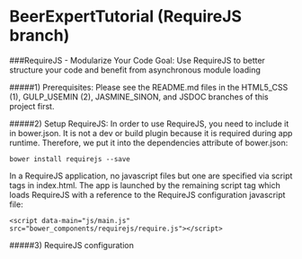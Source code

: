 BeerExpertTutorial (RequireJS branch)
==================

###RequireJS - Modularize Your Code
Goal: Use RequireJS to better structure your code and benefit from asynchronous module loading

#####1) Prerequisites:
Please see the README.md files in the HTML5_CSS (1), GULP_USEMIN (2), JASMINE_SINON, and JSDOC branches of this
project first.

#####2) Setup RequireJS:
In order to use RequireJS, you need to include it in bower.json. It is not a dev or build plugin because it is
required during app runtime. Therefore, we put it into the dependencies attribute of bower.json:
```
bower install requirejs --save
```
In a RequireJS application, no javascript files but one are specified via script tags in index.html. The app is launched
by the remaining script tag which loads RequireJS with a reference to the RequireJS configuration javascript file:
```
<script data-main="js/main.js" src="bower_components/requirejs/require.js"></script>
```

#####3) RequireJS configuration

